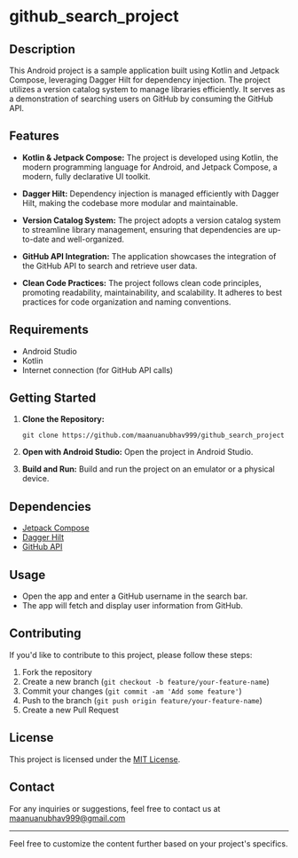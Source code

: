 # github_search_project


## Description

This Android project is a sample application built using Kotlin and Jetpack Compose, leveraging Dagger Hilt for dependency injection. The project utilizes a version catalog system to manage libraries efficiently. It serves as a demonstration of searching users on GitHub by consuming the GitHub API.

## Features

- **Kotlin & Jetpack Compose:** The project is developed using Kotlin, the modern programming language for Android, and Jetpack Compose, a modern, fully declarative UI toolkit.

- **Dagger Hilt:** Dependency injection is managed efficiently with Dagger Hilt, making the codebase more modular and maintainable.

- **Version Catalog System:** The project adopts a version catalog system to streamline library management, ensuring that dependencies are up-to-date and well-organized.

- **GitHub API Integration:** The application showcases the integration of the GitHub API to search and retrieve user data.

- **Clean Code Practices:** The project follows clean code principles, promoting readability, maintainability, and scalability. It adheres to best practices for code organization and naming conventions.

## Requirements

- Android Studio
- Kotlin
- Internet connection (for GitHub API calls)

## Getting Started

1. **Clone the Repository:**
   ```
   git clone https://github.com/maanuanubhav999/github_search_project
   ```

2. **Open with Android Studio:**
   Open the project in Android Studio.

3. **Build and Run:**
   Build and run the project on an emulator or a physical device.

## Dependencies

- [Jetpack Compose](https://developer.android.com/jetpack/compose)
- [Dagger Hilt](https://dagger.dev/hilt/)
- [GitHub API](https://developer.github.com/v3/)

## Usage

- Open the app and enter a GitHub username in the search bar.
- The app will fetch and display user information from GitHub.

## Contributing

If you'd like to contribute to this project, please follow these steps:

1. Fork the repository
2. Create a new branch (`git checkout -b feature/your-feature-name`)
3. Commit your changes (`git commit -am 'Add some feature'`)
4. Push to the branch (`git push origin feature/your-feature-name`)
5. Create a new Pull Request

## License

This project is licensed under the [MIT License](LICENSE).

## Contact

For any inquiries or suggestions, feel free to contact us at maanuanubhav999@gmail.com

---

Feel free to customize the content further based on your project's specifics.
